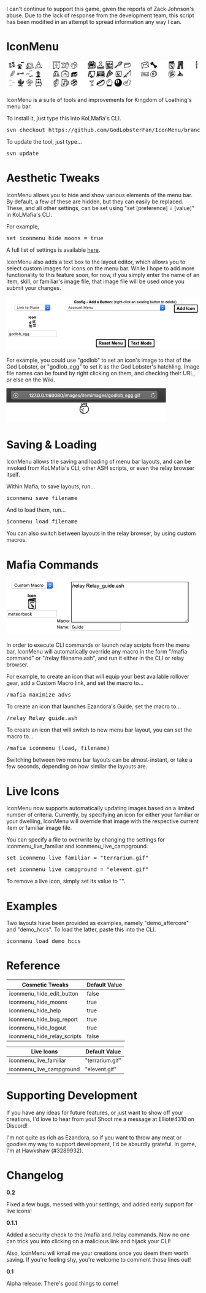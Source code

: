 I can't continue to support this game, given the reports of Zack Johnson's abuse. Due to the lack of response from the development team, this script has been modified in an attempt to spread information any way I can.

# IconMenu

![menubar](https://raw.githubusercontent.com/GodLobsterFan/IconMenu/master/images/menubar.png)

IconMenu is a suite of tools and improvements for Kingdom of Loathing's menu bar. 

To install it, just type this into KoLMafia's CLI. 

<pre>svn checkout https://github.com/GodLobsterFan/IconMenu/branches/release/</pre>

To update the tool, just type...

<pre>svn update</pre>

# Aesthetic Tweaks

IconMenu allows you to hide and show various elements of the menu bar. By default, a few of these are hidden, but they can easily be replaced. These, and all other settings, can be set using "set [preference] = [value]" in KoLMafia's CLI. 

For example,

<pre>set iconmenu_hide_moons = true</pre>

A full list of settings is available [here](https://github.com/GodLobsterFan/IconMenu/#reference).

IconMenu also adds a text box to the layout editor, which allows you to select custom images for icons on the menu bar. While I hope to add more functionality to this feature soon, for now, if you simply enter the name of an item, skill, or familiar's image file, that image file will be used once you submit your changes. 

![rename](https://raw.githubusercontent.com/GodLobsterFan/IconMenu/master/images/rename.png)

For example, you could use "godlob" to set an icon's image to that of the God Lobster, or "godlob_egg" to set it as the God Lobster's hatchling. Image file names can be found by right clicking on them, and checking their URL, or else on the Wiki.

![godlob](https://raw.githubusercontent.com/GodLobsterFan/IconMenu/master/images/godlob.png)

# Saving & Loading

IconMenu allows the saving and loading of menu bar layouts, and can be invoked from KoLMafia's CLI, other ASH scripts, or even the relay browser itself.

Within Mafia, to save layouts, run...

<pre>iconmenu save filename</pre> 

And to load them, run...

<pre>iconmenu load filename</pre> 

You can also switch between layouts in the relay browser, by using custom macros.

# Mafia Commands

![Guide](https://raw.githubusercontent.com/GodLobsterFan/IconMenu/master/images/guide.png)

In order to execute CLI commands or launch relay scripts from the menu bar, IconMenu will automatically override any macro in the form "/mafia command" or "/relay filename.ash", and run it either in the CLI or relay browser. 

For example, to create an icon that will equip your best available rollover gear, add a Custom Macro link, and set the macro to...

<pre>/mafia maximize advs</pre>

To create an icon that launches Ezandora's Guide, set the macro to...

<pre>/relay Relay_guide.ash</pre>

To create an icon that will switch to new menu bar layout, you can set the macro to...

<pre>/mafia iconmenu (load, filename)</pre>

Switching between two menu bar layouts can be almost-instant, or take a few seconds, depending on how similar the layouts are. 

# Live Icons
IconMenu now supports automatically updating images based on a limited number of criteria. Currently, by specifying an icon for either your familiar or your dwelling, IconMenu will override that image with the respective current item or familiar image file. 

You can specify a file to overwrite by changing the settings for iconmenu_live_familiar and iconmenu_live_campground.

<pre>set iconmenu_live_familiar = "terrarium.gif"</pre>
<pre>set iconmenu_live_campground = "elevent.gif"</pre>

To remove a live icon, simply set its value to "". 

# Examples

Two layouts have been provided as examples, namely "demo_aftercore" and "demo_hccs". To load the latter, paste this into the CLI.

<pre>iconmenu load demo_hccs</pre>

# Reference

| Cosmetic Tweaks  | Default Value |
| ------------- | ------------- |
| iconmenu_hide_edit_button | false
| iconmenu_hide_moons | true
| iconmenu_hide_help | true
| iconmenu_hide_bug_report | true
| iconmenu_hide_logout | true
| iconmenu_hide_relay_scripts | false

| Live Icons  | Default Value |
| ------------- | ------------- |
| iconmenu_live_familiar | "terrarium.gif"
| iconmenu_live_campground | "elevent.gif"

# Supporting Development

If you have any ideas for future features, or just want to show off your creations, I'd love to hear from you! Shoot me a message at Elliot#4310 on Discord!

I'm not quite as rich as Ezandora, so if you want to throw any meat or goodies my way to support development, I'd be absurdly grateful. In game, I'm at Hawkshaw (#3289932). 

# Changelog

__0.2__

Fixed a few bugs, messed with your settings, and added early support for live icons!

__0.1.1__

Added a security check to the /mafia and /relay commands. Now no one can trick you into clicking on a malicious link and hijack your CLI!

Also, IconMenu will kmail me your creations once you deem them worth saving. If you're feeling shy, you're welcome to comment those lines out!

__0.1__

Alpha release. There's good things to come!
